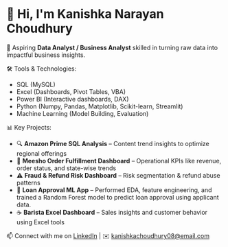 # 👋 Hi, I'm Kanishka Narayan Choudhury

🎯 Aspiring **Data Analyst / Business Analyst** skilled in turning raw data into impactful business insights.

🛠️ Tools & Technologies:
- SQL (MySQL)
- Excel (Dashboards, Pivot Tables, VBA)
- Power BI (Interactive dashboards, DAX)
- Python (Numpy, Pandas, Matplotlib, Scikit-learn, Streamlit)
- Machine Learning (Model Building, Evaluation)

📊 Key Projects:
- 🔍 **Amazon Prime SQL Analysis** – Content trend insights to optimize regional offerings
- 🛒 **Meesho Order Fulfillment Dashboard** – Operational KPIs like revenue, order status, and state-wise trends
- ⚠️ **Fraud & Refund Risk Dashboard** – Risk segmentation & refund abuse patterns
- 🧠 **Loan Approval ML App** – Performed EDA, feature engineering, and trained a Random Forest model to predict loan approval using applicant data.
- ☕ **Barista Excel Dashboard** – Sales insights and customer behavior using Excel tools


📫 Connect with me on [LinkedIn](https://www.linkedin.com/in/kanishka-n-choudhury/) | ✉️ kanishkachoudhury08@email.com
